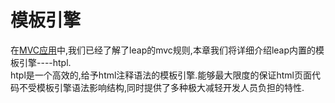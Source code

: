 # 模板引擎
在[MVC应用](../mvc/index.md)中,我们已经了解了leap的mvc规则,本章我们将详细介绍leap内置的模板引擎----htpl.  
htpl是一个高效的,给予html注释语法的模板引擎.能够最大限度的保证html页面代码不受模板引擎语法影响结构,同时提供了多种极大减轻开发人员负担的特性.
